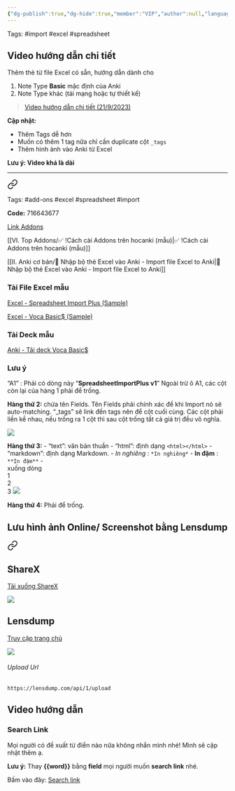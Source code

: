 ```yaml
---
{"dg-publish":true,"dg-hide":true,"member":"VIP","author":null,"language":null,"tags":null,"title":"👑 Nhập bộ thẻ Excel vào Anki - Import file Excel to Anki","permalink":"/ii-anki-co-ban/nhap-bo-the-excel-vao-anki-import-file-excel-to-anki/","hide":true,"dgPassFrontmatter":true}
---
```



Tags: #import #excel #spreadsheet 

## Video hướng dẫn chi tiết

Thêm thẻ từ file Excel có sẵn, hướng dẫn dành cho
1. Note Type **Basic** mặc định của Anki
2. Note Type khác (tải mạng hoặc tự thiết kế)

> [Video hướng dẫn chi tiết (21/9/2023)](https://www.facebook.com/groups/ankikhoa2/posts/684956533686649/)

**Cập nhật:**
- Thêm Tags dễ hơn
- Muốn có thêm 1 tag nữa chỉ cần duplicate cột `_tags`
- Thêm hình ảnh vào Anki từ Excel

**Lưu ý: Video khá là dài**

---


<div class="transclusion internal-embed is-loaded"><a class="markdown-embed-link" href="/vi-top-addons/spreadsheet-import-plus-them-the-bang-excel/" aria-label="Open link"><svg xmlns="http://www.w3.org/2000/svg" width="24" height="24" viewBox="0 0 24 24" fill="none" stroke="currentColor" stroke-width="2" stroke-linecap="round" stroke-linejoin="round" class="svg-icon lucide-link"><path d="M10 13a5 5 0 0 0 7.54.54l3-3a5 5 0 0 0-7.07-7.07l-1.72 1.71"></path><path d="M14 11a5 5 0 0 0-7.54-.54l-3 3a5 5 0 0 0 7.07 7.07l1.71-1.71"></path></svg></a><div class="markdown-embed">





Tags: #add-ons #excel #spreadsheet #import

**Code:** 716643677

[Link Addons](https://ankiweb.net/shared/info/716643677)

[[VI. Top Addons/✅ !Cách cài Addons trên hocanki (mẫu)\|✅ !Cách cài Addons trên hocanki (mẫu)]]

[[II. Anki cơ bản/👑 Nhập bộ thẻ Excel vào Anki - Import file Excel to Anki\|👑 Nhập bộ thẻ Excel vào Anki - Import file Excel to Anki]]

</div></div>


### Tải File Excel mẫu

[Excel - Spreadsheet Import Plus (Sample)](https://1drv.ms/x/s!AnGRjCvbms2VirF8Zi2gR16Oz9_Q3A?e=YjcciD)

[Excel - Voca Basic$ (Sample)](https://1drv.ms/x/s!AnGRjCvbms2VisRwsT6zHyxQcT65hA?e=M1o0lQ)

### Tải Deck mẫu

[Anki - Tải deck Voca Basic$](https://1drv.ms/u/s!AnGRjCvbms2VisR54Ofv9aWq85IRQw?e=wfam2e)

### Lưu ý

“A1” : Phải có dòng này “**SpreadsheetImportPlus v1**”
Ngoài trừ ô A1, các cột còn lại của hàng 1 phải để trống.

**Hàng thứ 2:** chứa tên Fields. Tên Fields phải chính xác để khi Import nó sẽ auto-matching. “_tags” sẽ link đến tags nên để cột cuối cùng. Các cột phải liền kề nhau, nếu trống ra 1 cột thì sau cột trống tất cả giá trị đều vô nghĩa.

![](https://i.imgur.com/qqjL0TW.png)

**Hàng thứ 3:** 
	- “text”: văn bản thuần
	- “html”: định dạng ```<html></html>```
		- “markdown”: định dạng Markdown.
			- *In nghiêng* : ```*In nghiêng*```
			- **In đậm** : ```**In đậm**```
			- <br> xuống dòng<br>1<br>2<br>3
			 ![](https://drive.google.com/uc?id=1H4GZZoUALffASy0TK65HqWrG0A1TPFGu)

**Hàng thứ 4:** Phải để trống.

## Lưu hình ảnh Online/ Screenshot bằng Lensdump


<div class="transclusion internal-embed is-loaded"><a class="markdown-embed-link" href="/iv-tips-and-tricks/luu-hinh-anh-hoac-screenshot-online-bang-google-drive/" aria-label="Open link"><svg xmlns="http://www.w3.org/2000/svg" width="24" height="24" viewBox="0 0 24 24" fill="none" stroke="currentColor" stroke-width="2" stroke-linecap="round" stroke-linejoin="round" class="svg-icon lucide-link"><path d="M10 13a5 5 0 0 0 7.54.54l3-3a5 5 0 0 0-7.07-7.07l-1.72 1.71"></path><path d="M14 11a5 5 0 0 0-7.54-.54l-3 3a5 5 0 0 0 7.07 7.07l1.71-1.71"></path></svg></a><div class="markdown-embed">




## ShareX

[Tải xuống ShareX](https://getsharex.com/)

![](https://i.imgur.com/x7PCECg.png)

## Lensdump

[Truy cập trang chủ](https://lensdump.com/)

![](https://i.imgur.com/Y9uKsNz.png)

###### Upload Url

```
https://lensdump.com/api/1/upload
```


## Video hướng dẫn





</div></div>



### Search Link

Mọi người có đề xuất từ điển nào nữa không nhắn mình nhé! Mình sẽ cập nhật thêm ạ.

**Lưu ý:** Thay **{{word}}** bằng **field** mọi người muốn **search link** nhé.

Bấm vào đây: [Search link](https://1drv.ms/t/s!AnGRjCvbms2Vis5loMqRE7vwWqwctA)